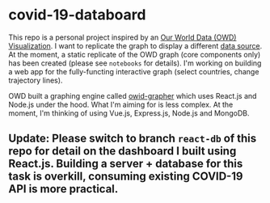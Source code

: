 # covid-19-databoard

This repo is a personal project inspired by an [Our World Data (OWD) Visualization](https://ourworldindata.org/grapher/covid-confirmed-cases-since-100th-case). I want to replicate the graph to display a different [data source](https://github.com/CSSEGISandData/COVID-19). At the moment, a static replicate of the OWD graph (core components only) has been created (please see `notebooks` for details). I'm working on building a web app for the fully-functing interactive graph (select countries, change trajectory lines).  

OWD built a graphing engine called [owid-grapher](https://github.com/owid/owid-grapher) which uses React.js and Node.js under the hood. What I'm aiming for is less complex. At the moment, I'm thinking of using Vue.js, Express.js, Node.js and MongoDB.

## Update: Please switch to branch `react-db` of this repo for detail on the dashboard I built using React.js. Building a server + database for this task is overkill, consuming existing COVID-19 API is more practical.  
